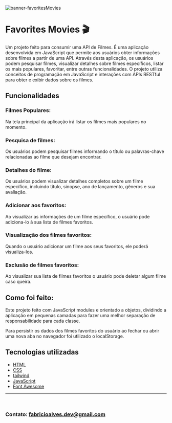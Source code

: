 ![banner-favoritesMovies](https://github.com/Fabriciope/TechNews/assets/79289410/9783cc62-7ff5-476d-8107-822dcca79a2b)

# Favorites Movies 🎬
 Um projeto feito para consumir uma API de Filmes. É uma aplicação desenvolvida em JavaScript que permite aos usuários obter informações sobre filmes a partir de uma API. Através desta aplicação, os usuários podem pesquisar filmes, visualizar detalhes sobre filmes específicos, listar os mais populares, favoritar, entre outras funcionalidades. O projeto utiliza conceitos de programação em JavaScript e interações com APIs RESTful para obter e exibir dados sobre os filmes.

## Funcionalidades
###  Filmes Populares:
 Na tela principal da aplicação irá listar os filmes mais populares no momento.

### Pesquisa de filmes:
 Os usuários podem pesquisar filmes informando o título ou palavras-chave relacionadas ao filme que desejam encontrar.

### Detalhes do filme:
 Os usuários podem visualizar detalhes completos sobre um filme específico, incluindo título, sinopse, ano de lançamento, gêneros e sua avaliação.

### Adicionar aos favoritos:
 Ao visualizar as informações de um filme específico, o usuário pode adiciona-lo à sua lista de filmes favoritos.

### Visualização dos filmes favoritos:
 Quando o usuário adicionar um filme aos seus favoritos, ele poderá visualiza-los.

### Exclusão de filmes favoritos: 
 Ao visualizar sua lista de filmes favoritos o usuário pode deletar algum filme caso queira.

## Como foi feito:
 Este projeto feito com JavaScript modules  e orientado a objetos, dividindo a aplicação em pequenas camadas para fazer uma melhor separação de responsabilidade para cada classe.
 
 Para persistir os dados dos filmes favoritos do usuário ao fechar ou abrir uma nova aba no navegador foi utilizado o localStorage.

## Tecnologias utilizadas

- [HTML](https://developer.mozilla.org/pt-BR/docs/Web/HTML)
- [CSS](https://developer.mozilla.org/pt-BR/docs/Web/CSS)
- [tailwind](https://tailwindui.com/)
- [JavaScript](https://developer.mozilla.org/pt-BR/docs/Web/JavaScript)
- [Font Awesome](https://fontawesome.com)

 ---
<br>

### Contato: <a target="_black" href="mailto:fabricioalves.dev@gmail.com"> fabricioalves.dev@gmail.com <a>


 

